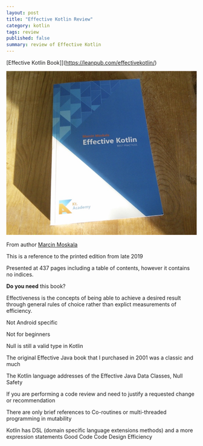 ```yaml
---
layout: post
title: "Effective Kotlin Review"
category: kotlin
tags: review
published: false
summary: review of Effective Kotlin
---
```


[Effective Kotlin Book]](https://leanpub.com/effectivekotlin/)

![Effective Kotlin Book](/public/effective_kotlin.jpg)

From author [Marcin Moskala](https://leanpub.com/u/mmoskala)

This is a reference to the printed edition from late 2019

Presented at 437 pages including a table of contents, however it contains no indices.

**Do you need** this book?

Effectiveness is the concepts of being able to achieve a desired result through general rules of choice
rather than explict measurements of efficiency.

Not Android specific

Not for beginners 

Null is still a valid type in Kotlin

The original Effective Java book that I purchased in 2001 was a classic and much

The Kotlin language addresses of the Effective Java 
Data Classes, Null Safety

If you are performing a code review and need to justify a requested change or recommendation

There are only brief references to Co-routines or multi-threaded programming in mutability

Kotlin has DSL (domain specific language extensions methods) and a more expression statements
Good Code
Code Design
Efficiency 
